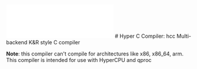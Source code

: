 <img alt="hcc" src="assets/logo.png">
# Hyper C Compiler: hcc
Multi-backend K&R style C compiler

**Note**: this compiler can't compile for architectures like x86, x86_64, arm. This compiler is intended for use with HyperCPU and qproc
